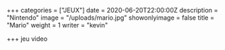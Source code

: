 +++
categories = ["JEUX"]
date = 2020-06-20T22:00:00Z
description = "Nintendo"
image = "/uploads/mario.jpg"
showonlyimage = false
title = "Mario"
weight = 1
writer = "kevin"

+++
jeu video